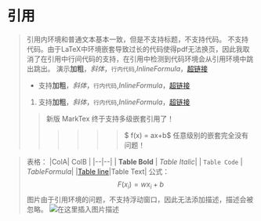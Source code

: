 
# 引用
> 引用内环境和普通文本基本一致，但是不支持标题，不支持代码。
> 不支持代码。由于LaTeX中环境嵌套导致过长的代码使得pdf无法换页，因此我取消了在引用中行间代码的支持，在引用中检测到代码环境会从引用环境中跳出跳出。
> 演示**加粗**，*斜体*，`行内代码`,$Inline Formula$，[超链接](www.github.com/sailist/MarkTex2)
> - 支持**加粗**，*斜体*，`行内代码`,$Inline Formula$，[超链接](www.github.com/sailist/MarkTex2)
> 1. 支持**加粗**，*斜体*，`行内代码`,$Inline Formula$，[超链接](www.github.com/sailist/MarkTex2)
>> 
>> 新版 MarkTex 终于支持多级嵌套引用了！
>>>>>> $ f(x) = ax+b$
>> 任意级别的嵌套完全没有问题！
>

> 表格：
> |ColA| ColB |
>|--|--|
>| **Table Bold** |  *Table Italic*|
>| `Table Code` |  $Table Formula$|
>|[Table line](www.github.com/sailist/MarkTex2)|Table Text|
> 公式：
> $$F(x_i) = wx_i+b$$
> 图片由于引用环境的问题，不支持浮动窗口，因此无法添加描述，描述会被忽略。
> ![在这里插入图片描述](https://img-blog.csdnimg.cn/20190726170401866.png?x-oss-process=image/watermark,type_ZmFuZ3poZW5naGVpdGk,shadow_10,text_aHR0cHM6Ly9ibG9nLmNzZG4ubmV0L3NhaWxpc3Q=,size_16,color_FFFFFF,t_70)
> 


